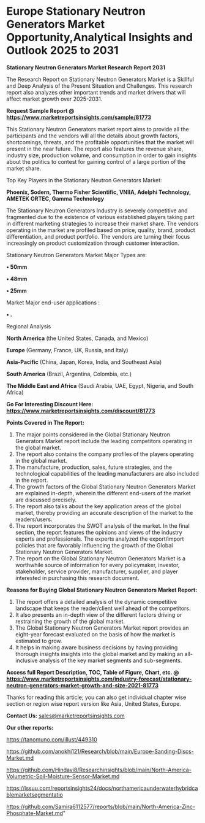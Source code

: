 # Europe Stationary Neutron Generators Market Opportunity,Analytical Insights and Outlook 2025 to 2031

<strong>Stationary Neutron Generators Market Research Report 2031</strong>

The Research Report on Stationary Neutron Generators Market is a Skillful and Deep Analysis of the Present Situation and Challenges. This research report also analyzes other important trends and market drivers that will affect market growth over 2025-2031.

<strong>Request Sample Report @ <a href=https://www.marketreportsinsights.com/sample/81773>https://www.marketreportsinsights.com/sample/81773</a></strong>

This Stationary Neutron Generators market report aims to provide all the participants and the vendors will all the details about growth factors, shortcomings, threats, and the profitable opportunities that the market will present in the near future. The report also features the revenue share, industry size, production volume, and consumption in order to gain insights about the politics to contest for gaining control of a large portion of the market share.

Top Key Players in the Stationary Neutron Generators Market:

<strong>Phoenix, Sodern, Thermo Fisher Scientific, VNIIA, Adelphi Technology, AMETEK ORTEC, Gamma Technology</strong>

The Stationary Neutron Generators Industry is severely competitive and fragmented due to the existence of various established players taking part in different marketing strategies to increase their market share. The vendors operating in the market are profiled based on price, quality, brand, product differentiation, and product portfolio. The vendors are turning their focus increasingly on product customization through customer interaction.

Stationary Neutron Generators Market Major Types are:

<strong>• 50mm

• 48mm

• 25mm</strong>

Market Major end-user applications :

<strong>• .</strong>

Regional Analysis

</u><strong><b>North America</b></strong> (the United States, Canada, and Mexico)

<strong><b>Europe </b></strong>(Germany, France, UK, Russia, and Italy)

<strong><b>Asia-Pacific</b></strong> (China, Japan, Korea, India, and Southeast Asia)

<strong><b>South America</b></strong> (Brazil, Argentina, Colombia, etc.)

<strong><b>The Middle East and Africa</b></strong> (Saudi Arabia, UAE, Egypt, Nigeria, and South Africa)

<strong>Go For Interesting Discount Here: <a href=https://www.marketreportsinsights.com/discount/81773>https://www.marketreportsinsights.com/discount/81773</a></strong>

<strong>Points Covered in The Report:</strong>
<ol>
  <li>The major points considered in the Global Stationary Neutron Generators Market report include the leading competitors operating in the global market.</li>
  <li>The report also contains the company profiles of the players operating in the global market.</li>
  <li>The manufacture, production, sales, future strategies, and the technological capabilities of the leading manufacturers are also included in the report.</li>
  <li>The growth factors of the Global Stationary Neutron Generators Market are explained in-depth, wherein the different end-users of the market are discussed precisely.</li>
  <li>The report also talks about the key application areas of the global market, thereby providing an accurate description of the market to the readers/users.</li>
  <li>The report incorporates the SWOT analysis of the market. In the final section, the report features the opinions and views of the industry experts and professionals. The experts analyzed the export/import policies that are favorably influencing the growth of the Global Stationary Neutron Generators Market.</li>
  <li>The report on the Global Stationary Neutron Generators Market is a worthwhile source of information for every policymaker, investor, stakeholder, service provider, manufacturer, supplier, and player interested in purchasing this research document.</li>
</ol>
<strong>Reasons for Buying Global Stationary Neutron Generators Market Report:</strong>

<ol>
  <li>The report offers a detailed analysis of the dynamic competitive landscape that keeps the reader/client well ahead of the competitors.</li>
  <li>It also presents an in-depth view of the different factors driving or restraining the growth of the global market.</li>
  <li>The Global Stationary Neutron Generators Market report provides an eight-year forecast evaluated on the basis of how the market is estimated to grow.</li>
  <li>It helps in making aware business decisions by having providing thorough insights insights into the global market and by making an all-inclusive analysis of the key market segments and sub-segments.</li>
</ol>
<strong>Access full Report Description, TOC, Table of Figure, Chart, etc. @ <a href=https://www.marketreportsinsights.com/industry-forecast/stationary-neutron-generators-market-growth-and-size-2021-81773>https://www.marketreportsinsights.com/industry-forecast/stationary-neutron-generators-market-growth-and-size-2021-81773</a></strong>


Thanks for reading this article; you can also get individual chapter wise section or region wise report version like Asia, United States, Europe.

<strong>Contact Us:</strong>
sales@marketreportsinsights.com

<strong>Our other reports:</strong>

<a href=https://tanomuno.com/illust/449310>https://tanomuno.com/illust/449310</a>

<a href=https://github.com/anokhi121/Research/blob/main/Europe-Sanding-Discs-Market.md>https://github.com/anokhi121/Research/blob/main/Europe-Sanding-Discs-Market.md</a>

<a href=https://github.com/Hindavi8/Researchinsights/blob/main/North-America-Volumetric-Soil-Moisture-Sensor-Market.md>https://github.com/Hindavi8/Researchinsights/blob/main/North-America-Volumetric-Soil-Moisture-Sensor-Market.md</a>

<a href=https://issuu.com/reportsinsights24/docs/northamericaunderwaterhybridcablemarketsegmentatio>https://issuu.com/reportsinsights24/docs/northamericaunderwaterhybridcablemarketsegmentatio</a>

<a href=https://github.com/Samira6112577/reports/blob/main/North-America-Zinc-Phosphate-Market.md>https://github.com/Samira6112577/reports/blob/main/North-America-Zinc-Phosphate-Market.md</a>"
